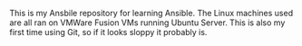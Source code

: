This is my Ansbile repository for learning Ansible. The Linux machines used are all ran on VMWare Fusion VMs running Ubuntu Server. This is also my first time using Git, so if it looks sloppy it probably is.